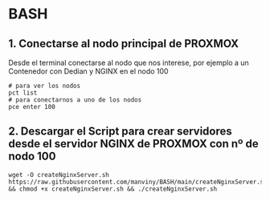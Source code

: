 # BASH

## 1. Conectarse al nodo principal de PROXMOX
Desde el terminal conectarse al nodo que nos interese, por ejemplo a un Contenedor con Dedian y NGINX en el nodo 100
```
# para ver los nodos
pct list
# para conectarnos a uno de los nodos
pce enter 100
``` 

## 2. Descargar el Script para crear servidores desde el servidor NGINX de PROXMOX con nº de nodo 100
```
wget -O createNginxServer.sh https://raw.githubusercontent.com/manviny/BASH/main/createNginxServer.sh && chmod +x createNginxServer.sh && ./createNginxServer.sh
 
```
